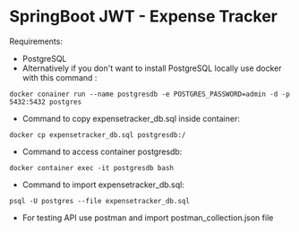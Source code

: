 # SpringBoot JWT - Expense Tracker

Requirements:
 + PostgreSQL
 + Alternatively if you don't want to install PostgreSQL locally use docker with this command :
```
docker conainer run --name postgresdb -e POSTGRES_PASSWORD=admin -d -p 5432:5432 postgres
```
+ Command to copy expensetracker_db.sql inside container:
```
docker cp expensetracker_db.sql postgresdb:/
```
+ Command to access container postgresdb:
```
docker container exec -it postgresdb bash
```
+ Command to import expensetracker_db.sql:
```
psql -U postgres --file expensetracker_db.sql
```
+ For testing API use postman and import postman_collection.json file